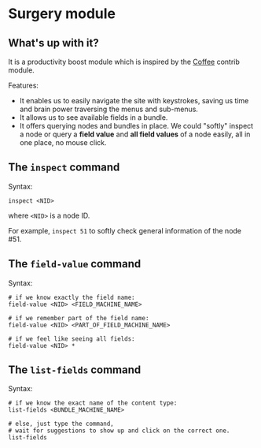 # Surgery module

## What's up with it?

It is a productivity boost module which is inspired by the [Coffee](https://www.drupal.org/project/coffee) contrib module. 

Features:
- It enables us to easily navigate the site with keystrokes, saving us time and brain power traversing the menus and sub-menus.
- It allows us to see available fields in a bundle.
- It offers querying nodes and bundles in place. We could "softly" inspect a node or query a <strong>field value</strong> and <strong>all field values</strong> of a node easily, all in one place, no mouse click.

## The `inspect` command

Syntax:
```shell
inspect <NID>
```
where `<NID>` is a node ID.

For example, `inspect 51` to softly check general information of the node #51.

## The `field-value` command

Syntax:
```shell
# if we know exactly the field name:
field-value <NID> <FIELD_MACHINE_NAME>

# if we remember part of the field name:
field-value <NID> <PART_OF_FIELD_MACHINE_NAME>

# if we feel like seeing all fields:
field-value <NID> *
```

## The `list-fields` command

Syntax:
```shell
# if we know the exact name of the content type:
list-fields <BUNDLE_MACHINE_NAME>

# else, just type the command, 
# wait for suggestions to show up and click on the correct one.
list-fields
```
